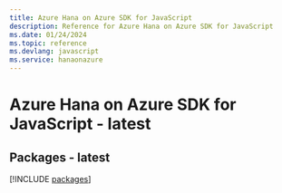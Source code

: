 ```yaml
---
title: Azure Hana on Azure SDK for JavaScript
description: Reference for Azure Hana on Azure SDK for JavaScript
ms.date: 01/24/2024
ms.topic: reference
ms.devlang: javascript
ms.service: hanaonazure
---
```

# Azure Hana on Azure SDK for JavaScript - latest
## Packages - latest
[!INCLUDE [packages](hana-on-azure-index.md)]